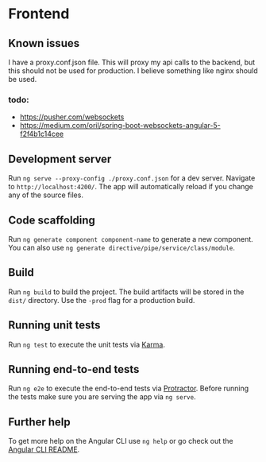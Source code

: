 # Frontend

## Known issues
I have a proxy.conf.json file. This will proxy my api calls to the backend, but this should not be used for production. 
I believe something like nginx should be used.

### todo:
- https://pusher.com/websockets
- https://medium.com/oril/spring-boot-websockets-angular-5-f2f4b1c14cee


## Development server

Run ` ng serve --proxy-config ./proxy.conf.json ` for a dev server. Navigate to `http://localhost:4200/`. The app will automatically reload if you change any of the source files.

## Code scaffolding

Run `ng generate component component-name` to generate a new component. You can also use `ng generate directive/pipe/service/class/module`.

## Build

Run `ng build` to build the project. The build artifacts will be stored in the `dist/` directory. Use the `-prod` flag for a production build.

## Running unit tests

Run `ng test` to execute the unit tests via [Karma](https://karma-runner.github.io).

## Running end-to-end tests

Run `ng e2e` to execute the end-to-end tests via [Protractor](http://www.protractortest.org/).
Before running the tests make sure you are serving the app via `ng serve`.

## Further help

To get more help on the Angular CLI use `ng help` or go check out the [Angular CLI README](https://github.com/angular/angular-cli/blob/master/README.md).
